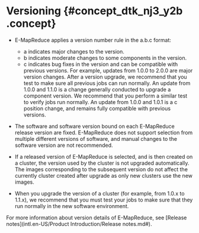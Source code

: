 # Versioning {#concept_dtk_nj3_y2b .concept}

-   E-MapReduce applies a version number rule in the a.b.c format:

    -   a indicates major changes to the version.
    -   b indicates moderate changes to some components in the version.
    -   c indicates bug fixes in the version and can be compatible with previous versions.
    For example, updates from 1.0.0 to 2.0.0 are major version changes. After a version upgrade, we recommend that you test to make sure all previous jobs can run normally. An update from 1.0.0 and 1.1.0 is a change generally conducted to upgrade a component version. We recommend that you perform a similar test to verify jobs run normally. An update from 1.0.0 and 1.0.1 is a c position change, and remains fully compatible with previous versions.

-   The software and software version bound on each E-MapReduce release version are fixed. E-MapReduce does not support selection from multiple different versions of software, and manual changes to the software version are not recommended.

-   If a released version of E-MapReduce is selected, and is then created on a cluster, the version used by the cluster is not upgraded automatically. The images corresponding to the subsequent version do not affect the currently cluster created after upgrade as only new clusters use the new images.

-   When you upgrade the version of a cluster \(for example, from 1.0.x to 1.1.x\), we recommend that you must test your jobs to make sure that they run normally in the new software environment.


For more information about version details of E-MapReduce, see [Release notes](intl.en-US/Product Introduction/Release notes.md#).

